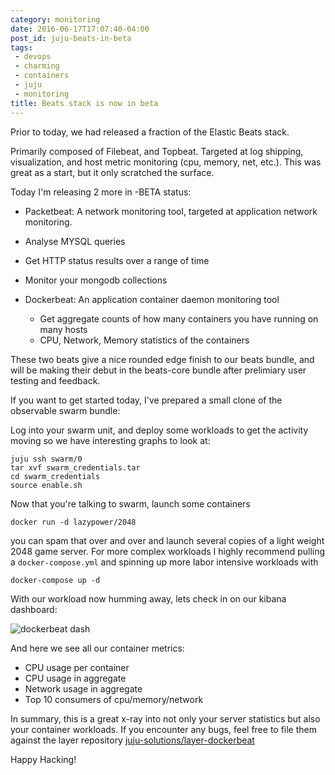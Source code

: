 ```yaml
---
category: monitoring
date: 2016-06-17T17:07:40-04:00
post_id: juju-beats-in-beta
tags:
 - devops
 - charming
 - containers
 - juju
 - monitoring
title: Beats stack is now in beta
---
```


Prior to today, we had released a fraction of the Elastic Beats stack.

Primarily composed of Filebeat, and Topbeat. Targeted at log shipping,
visualization, and host metric monitoring (cpu, memory, net, etc.). This was
great as a start, but it only scratched the surface.

Today I'm releasing 2 more in -BETA status:

- Packetbeat: A network monitoring tool, targeted at application network monitoring.
 - Analyse MYSQL queries
 - Get HTTP status results over a range of time
 - Monitor your mongodb collections

- Dockerbeat: An application container daemon monitoring tool
  - Get aggregate counts of how many containers you have running on many hosts
  - CPU, Network, Memory statistics of the containers

These two beats give a nice rounded edge finish to our beats bundle, and will
be making their debut in the beats-core bundle after prelimiary user testing
and feedback.

If you want to get started today, I've prepared a small clone of the
observable swarm bundle:

<script src="https://assets.ubuntu.com/v1/juju-cards-v1.3.0.js"></script>
<div class="juju-card" data-id="~lazypower/bundle/observable-swarm-0"></div>

Log into your swarm unit, and deploy some workloads to get the activity
moving so we have interesting graphs to look at:

    juju ssh swarm/0
    tar xvf swarm_credentials.tar
    cd swarm_credentials
    source enable.sh

Now that you're talking to swarm, launch some containers

    docker run -d lazypower/2048

you can spam that over and over and launch several copies of a light weight
2048 game server. For more complex workloads I highly recommend pulling
a `docker-compose.yml` and spinning up more labor intensive workloads with

    docker-compose up -d

With our workload now humming away, lets check in on our kibana dashboard:

![dockerbeat dash](/images/2016/june/dockerbeat-dashboard.png)

And here we see all our container metrics:

 - CPU usage per container
 - CPU usage in aggregate
 - Network usage in aggregate
 - Top 10 consumers of cpu/memory/network

In summary, this is a great x-ray into not only your server statistics
but also your container workloads. If you encounter any bugs, feel free to
file them against the layer repository
[juju-solutions/layer-dockerbeat](https://github.com/juju-solutions/layer-dockerbeat)

Happy Hacking!
